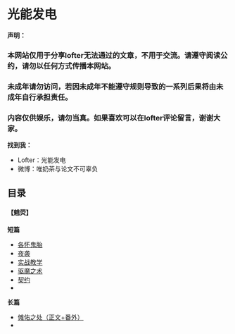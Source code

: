 # 光能发电



**声明：**

### 本网站仅用于分享lofter无法通过的文章，不用于交流。请遵守阅读公约，请勿以任何方式传播本网站。
### **未成年**请勿访问，若因**未成年**不能遵守规则导致的一系列后果将由**未成年**自行承担责任。
### 内容仅供娱乐，请勿当真。如果喜欢可以在lofter评论留言，谢谢大家。



**找到我：**

- Lofter：光能发电
- 微博：唯奶茶与论文不可辜负



## **目录**

#### 【魈荧】

**短篇**

- [各怀鬼胎](url) 
- [夜袭](url) 
- [实战教学](url)
- [驱魔之术](url)
- [契约](url)
- 

**长篇**

- [傩佑之处（正文+番外）](https://github.com/Accelerator0417/guangnengfadian.github.io/blob/main/document/【魈荧】傩佑之处.md)
- 
